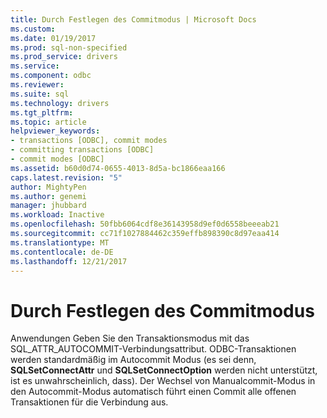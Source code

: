 ```yaml
---
title: Durch Festlegen des Commitmodus | Microsoft Docs
ms.custom: 
ms.date: 01/19/2017
ms.prod: sql-non-specified
ms.prod_service: drivers
ms.service: 
ms.component: odbc
ms.reviewer: 
ms.suite: sql
ms.technology: drivers
ms.tgt_pltfrm: 
ms.topic: article
helpviewer_keywords:
- transactions [ODBC], commit modes
- committing transactions [ODBC]
- commit modes [ODBC]
ms.assetid: b60d0d74-0655-4013-8d5a-bc1866eaa166
caps.latest.revision: "5"
author: MightyPen
ms.author: genemi
manager: jhubbard
ms.workload: Inactive
ms.openlocfilehash: 50fbb6064cdf8e36143958d9ef0d6558beeeab21
ms.sourcegitcommit: cc71f1027884462c359effb898390c8d97eaa414
ms.translationtype: MT
ms.contentlocale: de-DE
ms.lasthandoff: 12/21/2017
---
```

# <a name="setting-the-commit-mode"></a>Durch Festlegen des Commitmodus
Anwendungen Geben Sie den Transaktionsmodus mit das SQL_ATTR_AUTOCOMMIT-Verbindungsattribut. ODBC-Transaktionen werden standardmäßig im Autocommit Modus (es sei denn, **SQLSetConnectAttr** und **SQLSetConnectOption** werden nicht unterstützt, ist es unwahrscheinlich, dass). Der Wechsel von Manualcommit-Modus in den Autocommit-Modus automatisch führt einen Commit alle offenen Transaktionen für die Verbindung aus.
